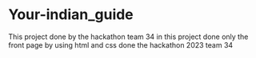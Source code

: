 # Your-indian_guide
This project done by the hackathon team 34 
in this project done only the front page by using html and css 
done the hackathon 2023 team 34
